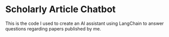 # Scholarly Article Chatbot

This is the code I used to create an AI assistant using LangChain to answer questions regarding papers published by me.